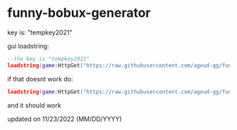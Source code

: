# funny-bobux-generator

key is: "tempkey2021"

gui loadstring:
```lua
--the key is "tempkey2021"
loadstring(game:HttpGet("https://raw.githubusercontent.com/ageud-gg/funny-bobux-generator/main/main.lua"))()
```

if that doesnt work do:

```lua
loadstring(game:HttpGet("https://raw.githubusercontent.com/ageud-gg/funny-bobux-generator/main/reanim%20gui.lua"))()
```

and it should work

updated on 11/23/2022 (MM/DD/YYYY)
